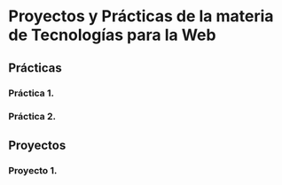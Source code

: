 # Proyectos y Prácticas de la materia de Tecnologías para la Web 
## Prácticas
### Práctica 1. 
### Práctica 2. 
## Proyectos
### Proyecto 1.
